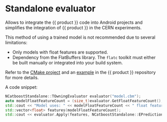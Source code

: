 # Standalone evaluator

Allows to integrate the {{ product }} code into Android projects and simplifies the integration of {{ product }} in the CERN experiments.

This method of using a trained model is not recommended due to several limitations:
- Only models with float features are supported.
- Dependency from the FlatBuffers library. The `flatc` toolkit must either be built manually or integrated into your build system.

Refer to the [CMake project](https://github.com/catboost/catboost/blob/master/catboost/libs/standalone_evaluator/CMakeLists.txt) and an [example](https://github.com/catboost/catboost/blob/master/catboost/libs/standalone_evaluator/example.cpp) in the {{ product }} repository for more details.

A code snippet:
```cpp
NCatboostStandalone::TOwningEvaluator evaluator("model.cbm");
auto modelFloatFeatureCount = (size_t)evaluator.GetFloatFeatureCount();
std::cout << "Model uses: " << modelFloatFeatureCount << " float features" << std::endl;
std::vector<float> features(modelFloatFeatureCount);
std::cout << evaluator.Apply(features, NCatboostStandalone::EPredictionType::RawValue) << std::endl;
```

